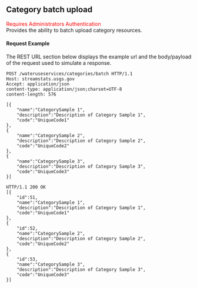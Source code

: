 ## Category batch upload
<span style="color:red">Requires Administrators Authentication</span>   
Provides the ability to batch upload category resources.

#### Request Example
The REST URL section below displays the example url and the body/payload of the request used to simulate a response.

```
POST /wateruseservices/categories/batch HTTP/1.1
Host: streamstats.usgs.gov
Accept: application/json
content-type: application/json;charset=UTF-8
content-length: 576

[{
    "name":"CategorySample 1",
    "description":"Description of Category Sample 1",
    "code":"UniqueCode1"
},
{
    "name":"CategorySample 2",
    "description":"Description of Category Sample 2",
    "code":"UniqueCode2"
},
{
    "name":"CategorySample 3",
    "description":"Description of Category Sample 3",
    "code":"UniqueCode3"
}]
```

```
HTTP/1.1 200 OK
[{
	"id":51,
    "name":"CategorySample 1",
    "description":"Description of Category Sample 1",
    "code":"UniqueCode1"
},
{
	"id":52,
    "name":"CategorySample 2",
    "description":"Description of Category Sample 2",
    "code":"UniqueCode2"
},
{
	"id":53,
    "name":"CategorySample 3",
    "description":"Description of Category Sample 3",
    "code":"UniqueCode3"
}]
```